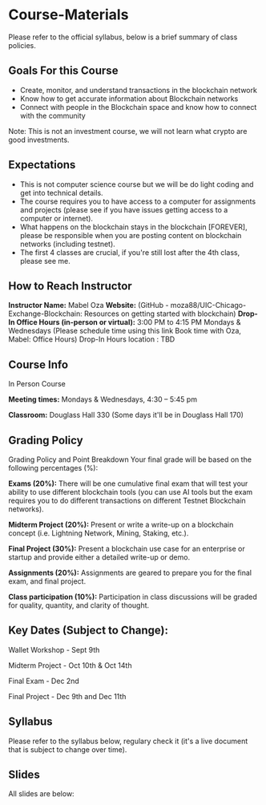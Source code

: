 # Course-Materials
Please refer to the official syllabus, below is a brief summary of class policies. 

## Goals For this Course
- Create, monitor, and understand transactions in the blockchain network
- Know how to get accurate information about Blockchain networks
- Connect with people in the Blockchain space and know how to connect with the community

Note: This is not an investment course, we will not learn what crypto are good investments.

## Expectations
- This is not computer science course but we will be do light coding and get into technical details.
- The course requires you to have access to a computer for assignments and projects (please see if you have issues getting access to a computer or internet).
- What happens on the blockchain stays in the blockchain [FOREVER], please be responsible when you are posting content on blockchain networks (including testnet).
- The first 4 classes are crucial, if you're still lost after the 4th class, please see me. 

## How to Reach Instructor
**Instructor Name:** Mabel Oza 
**Website:** (GitHub - moza88/UIC-Chicago-Exchange-Blockchain: Resources on getting started with blockchain)
**Drop-In Office Hours (in-person or virtual):** 3:00 PM to 4:15 PM Mondays & Wednesdays (Please schedule time using this link Book time with Oza, Mabel: Office Hours)
Drop-In Hours location : TBD

## Course Info
In Person Course

**Meeting times:** Mondays & Wednesdays, 4:30 – 5:45 pm

**Classroom:** Douglass Hall 330 (Some days it'll be in Douglass Hall 170)

## Grading Policy
Grading Policy and Point Breakdown
Your final grade will be based on the following percentages (%):

**Exams (20%):** There will be one cumulative final exam that will test your ability to use different blockchain tools (you can use AI tools but the exam requires you to do different transactions on different Testnet Blockchain networks). 

**Midterm Project (20%):** Present or write a write-up on a blockchain concept (i.e. Lightning Network, Mining, Staking, etc.).

**Final Project (30%):** Present a blockchain use case for an enterprise or startup and provide either a detailed write-up or demo. 

**Assignments (20%):** Assignments are geared to prepare you for the final exam, and final project. 

**Class participation (10%):** Participation in class discussions will be graded for quality, quantity, and clarity of thought. 

## Key Dates (Subject to Change):
Wallet Workshop - Sept 9th

Midterm Project - Oct 10th & Oct 14th

Final Exam - Dec 2nd

Final Project - Dec 9th and Dec 11th

## Syllabus
Please refer to the syllabus below, regulary check it (it's a live document that is subject to change over time). 

## Slides
All slides are below: 



